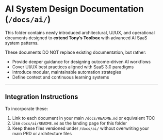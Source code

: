 # AI System Design Documentation (`/docs/ai/`)

This folder contains newly introduced architectural, UI/UX, and operational documents designed to **extend Tony’s Toolbox** with advanced AI SaaS system patterns.

These documents DO NOT replace existing documentation, but rather:

- Provide deeper guidance for designing outcome-driven AI workflows
- Cover UI/UX best practices aligned with SaaS 3.0 paradigms
- Introduce modular, maintainable automation strategies
- Define context and continuous learning systems

---

## Integration Instructions

To incorporate these:

1. Link to each document in your main `/docs/README.md` or equivalent TOC
2. Use `docs/ai/README.md` as the landing page for this folder
3. Keep these files versioned under `/docs/ai/` without overwriting your main PRD or architecture files
